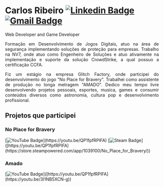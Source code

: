 # Carlos Ribeiro [![Linkedin Badge](https://icons.iconarchive.com/icons/sicons/basic-round-social/24/linkedin-icon.png)](https://www.linkedin.com/in/carloseduardoccribeiro/)  [![Gmail Badge](https://icons.iconarchive.com/icons/martz90/circle/24/gmail-icon.png)](mailto:cadu.ccr@gmail.com)

Web Developer and Game Developer 

<p align="justify">Formação em Desenvolvimento de Jogos Digitais, atuo na área de segurança implementando soluções de proteção para empresas.
Trabalho na NV7, onde atuo como Engenheiro de Soluções e atuo ativamente na implementação e suporte da solução CrowdStrike, a qual possuo a certificação CCFA.</p>
  
<p align="justify">Fiz um estágio na empresa Glitch Factory, onde participei do desenvolvimento do jogo "No Place for Bravery". Trabalhei como assistente de produção no longa metragem "AMADO".
Dedico meu tempo livre desenvolvendo projetos pessoais, esportes, musica, games e consumir conteúdos diversos como astronomia, cultura pop e desenvolvimento profissional.</p>

## Projetos que participei

### No Place for Bravery  
[![YouTube Badge](https://img.shields.io/badge/YouTube-FF0000?style=for-the-badge&logo=youtube&logoColor=white&height="50px")](https://youtu.be/QP1fpfRPIFA)  [![Steam Badge](https://img.shields.io/badge/Steam-000000?style=for-the-badge&logo=steam&logoColor=white&height="50")]([https://youtu.be/QP1fpfRPIFA](https://store.steampowered.com/app/1039100/No_Place_for_Bravery/))

### Amado
[![YouTube Badge](https://img.shields.io/badge/YouTube-FF0000?style=for-the-badge&logo=youtube&logoColor=white&height="50px")]([https://youtu.be/QP1fpfRPIFA](https://youtu.be/3I1NB5XCN-g))
